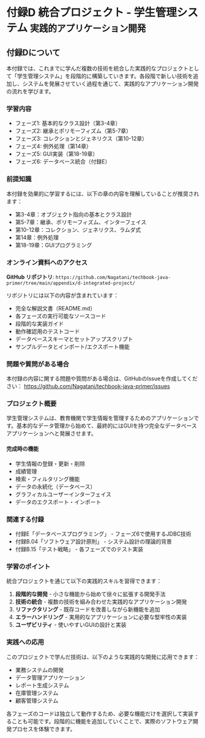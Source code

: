 # <b>付録D</b> <span>統合プロジェクト - 学生管理システム</span> <small>実践的アプリケーション開発</small>

## 付録Dについて

本付録では、これまでに学んだ複数の技術を統合した実践的なプロジェクトとして「学生管理システム」を段階的に構築していきます。各段階で新しい技術を追加し、システムを発展させていく過程を通じて、実践的なアプリケーション開発の流れを学びます。

### 学習内容

- フェーズ1: 基本的なクラス設計（第3-4章）
- フェーズ2: 継承とポリモーフィズム（第5-7章）
- フェーズ3: コレクションとジェネリクス（第10-12章）
- フェーズ4: 例外処理（第14章）
- フェーズ5: GUI実装（第18-19章）
- フェーズ6: データベース統合（付録E）

### 前提知識

本付録を効果的に学習するには、以下の章の内容を理解していることが推奨されます：

- 第3-4章：オブジェクト指向の基本とクラス設計
- 第5-7章：継承、ポリモーフィズム、インターフェイス
- 第10-12章：コレクション、ジェネリクス、ラムダ式
- 第14章：例外処理
- 第18-19章：GUIプログラミング

### オンライン資料へのアクセス

**GitHub リポジトリ**: `https://github.com/Nagatani/techbook-java-primer/tree/main/appendix/d-integrated-project/`

リポジトリには以下の内容が含まれています：

- 完全な解説文書（README.md）
- 各フェーズの実行可能なソースコード
- 段階的な実装ガイド
- 動作確認用のテストコード
- データベーススキーマとセットアップスクリプト
- サンプルデータとインポート/エクスポート機能

### 問題や質問がある場合

本付録の内容に関する問題や質問がある場合は、GitHubのIssueを作成してください：
https://github.com/Nagatani/techbook-java-primer/issues

### プロジェクト概要

学生管理システムは、教育機関で学生情報を管理するためのアプリケーションです。基本的なデータ管理から始めて、最終的にはGUIを持つ完全なデータベースアプリケーションへと発展させます。

#### 完成時の機能
- 学生情報の登録・更新・削除
- 成績管理
- 検索・フィルタリング機能
- データの永続化（データベース）
- グラフィカルユーザーインターフェイス
- データのエクスポート・インポート

### 関連する付録

- 付録E「データベースプログラミング」 - フェーズ6で使用するJDBC技術
- 付録B.04「ソフトウェア設計原則」 - システム設計の理論的背景
- 付録B.15「テスト戦略」 - 各フェーズでのテスト実装

### 学習のポイント

統合プロジェクトを通じて以下の実践的スキルを習得できます：

1. **段階的な開発** - 小さな機能から始めて徐々に拡張する開発手法
2. **技術の統合** - 複数の技術を組み合わせた実践的なアプリケーション開発
3. **リファクタリング** - 既存コードを改善しながら新機能を追加
4. **エラーハンドリング** - 実用的なアプリケーションに必要な堅牢性の実装
5. **ユーザビリティ** - 使いやすいGUIの設計と実装

### 実践への応用

このプロジェクトで学んだ技術は、以下のような実践的な開発に応用できます：

- 業務システムの開発
- データ管理アプリケーション
- レポート生成システム
- 在庫管理システム
- 顧客管理システム

各フェーズのコードは独立して動作するため、必要な機能だけを選択して実装することも可能です。段階的に機能を追加していくことで、実際のソフトウェア開発プロセスを体験できます。